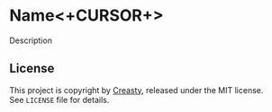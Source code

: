 Name<+CURSOR+>
====

Description


License
-------

This project is copyright by [Creasty](http://creasty.com), released under the MIT license.  
See `LICENSE` file for details.
